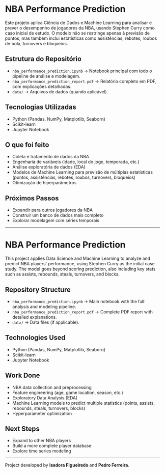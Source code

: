 # NBA Performance Prediction

Este projeto aplica Ciência de Dados e Machine Learning para analisar e prever o desempenho de jogadores da NBA, usando Stephen Curry como caso inicial de estudo. 
O modelo não se restringe apenas à previsão de pontos, mas também inclui estatísticas como assistências, rebotes, roubos de bola, turnovers e bloqueios.

## Estrutura do Repositório
- `nba_performance_prediction.ipynb` → Notebook principal com todo o pipeline de análise e modelagem. 
- `nba_performance_prediction_report.pdf` → Relatório completo em PDF, com explicações detalhadas. 
- `data/` → Arquivos de dados (quando aplicável). 

## Tecnologias Utilizadas
- Python (Pandas, NumPy, Matplotlib, Seaborn) 
- Scikit-learn 
- Jupyter Notebook 

## O que foi feito
- Coleta e tratamento de dados da NBA 
- Engenharia de variáveis (idade, local do jogo, temporada, etc.) 
- Análise exploratória de dados (EDA) 
- Modelos de Machine Learning para previsão de múltiplas estatísticas (pontos, assistências, rebotes, roubos, turnovers, bloqueios) 
- Otimização de hiperparâmetros 

## Próximos Passos
- Expandir para outros jogadores da NBA 
- Construir um banco de dados mais completo 
- Explorar modelagem com séries temporais 

---

# NBA Performance Prediction 

This project applies Data Science and Machine Learning to analyze and predict NBA players' performance, using Stephen Curry as the initial case study. 
The model goes beyond scoring prediction, also including key stats such as assists, rebounds, steals, turnovers, and blocks.

## Repository Structure
- `nba_performance_prediction.ipynb` → Main notebook with the full analysis and modeling pipeline. 
- `nba_performance_prediction_report.pdf` → Complete PDF report with detailed explanations. 
- `data/` → Data files (if applicable). 

## Technologies Used
- Python (Pandas, NumPy, Matplotlib, Seaborn) 
- Scikit-learn 
- Jupyter Notebook 

## Work Done
- NBA data collection and preprocessing 
- Feature engineering (age, game location, season, etc.) 
- Exploratory Data Analysis (EDA) 
- Machine Learning models to predict multiple statistics (points, assists, rebounds, steals, turnovers, blocks) 
- Hyperparameter optimization 

## Next Steps
- Expand to other NBA players 
- Build a more complete player database 
- Explore time series modeling 

---


Project developed by **Isadora Figueiredo** and **Pedro Ferreira**. 
